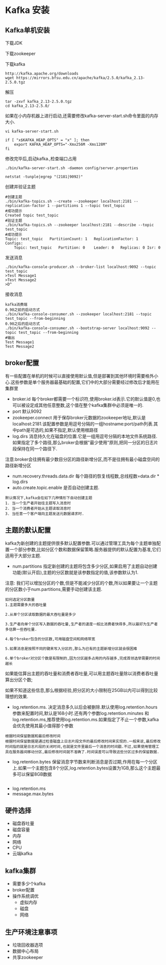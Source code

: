 # Kafka 安装

## Kafka单机安装

下载JDK

下载zookeeper

下载kafka

```
http://kafka.apache.org/downloads
wget https://mirrors.bfsu.edu.cn/apache/kafka/2.5.0/kafka_2.13-2.5.0.tgz
```

解压

```
tar -zxvf kafka_2.13-2.5.0.tgz
cd kafka_2.13-2.5.0/
```

如果在小内存机器上进行启动,还需要修改kafka-server-start.sh命令里面的内存大小.

```
vi kafka-server-start.sh

if [ "x$KAFKA_HEAP_OPTS" = "x" ]; then
    export KAFKA_HEAP_OPTS="-Xmx256M -Xms128M"
fi
```

修改完毕后,启动kafka.,检查端口占用

```
./bin/kafka-server-start.sh -daemon config/server.properties

netstat -tunple|egrep "(2181|9092)"
```

创建并验证主题

```
#创建主题
./bin/kafka-topics.sh --create --zookeeper localhost:2181 --replication-factor 1 --partitions 1 --topic test_topic
#成功提示
Created topic test_topic
#验证主题
./bin/kafka-topics.sh --zookeeper localhost:2181 --describe --topic test_topic
#成功提示
Topic: test_topic	PartitionCount: 1	ReplicationFactor: 1	Configs: 
	Topic: test_topic	Partition: 0	Leader: 0	Replicas: 0	Isr: 0
```

发送消息

```
./bin/kafka-console-producer.sh --broker-list localhost:9092 --topic test_topic
>Test Message1
>Test Message2
>D^
```

接收消息

```
kafka消费端
0.90之前的启动方式
./bin/kafka-console-consumer.sh --zookeeper localhost:2181 --topic test_topic --from-beginning
0.90之后的启动方式
./bin/kafka-console-consumer.sh --bootstrap-server localhost:9092 --topic test_topic --from-beginning
#输出
Test Message1
Test Message2
```



## broker配置

有一些配置在单机的时候可以直接使用默认值,但是部署到其他环境时需要格外小心.这些参数是单个服务器最基础的配置,它们中的大部分需要经过修改后才能用在集群里

* broker.id 每个broker都需要一个标识符,使用broker.id表示.它的默认值是0,也可以被设定成其他任意整数,这个值在整个kafka集群中必须是唯一的.
* port 默认9092
* zookeeper.connect 用于保存broker元数据的zookeeper地址,默认是localhost:2181.该配置参数是用逗号分隔的一组hostname:port/path列表.其中path是可选的,如果不指定,默认使用根路径
* log.dirs 消息持久化在磁盘的位置.它是一组用逗号分隔的本地文件系统路径.如果指定了多个路径,那么broker会根据"最少使用"原则,把同一分区的日志片段保持在同一个路径下.

注意:broker会往拥有最少数目分区的路径新增分区,而不是往拥有最小磁盘空间的路径新增分区

* num.recovery.threads.data.dir 每个路径的恢复线程数,总线程数=data.dir * log.dirs
* auto.create.topic.enable 是否自动创建主题.

```
默认情况下,kafka会在如下几种情形下自动创建主题
1. 当一个生产者开始往主题写入消息时
2. 当一个消费者开始从主题读取消息时
3. 当任意一个客户端向主题发送元数据请求时.
```



## 主题的默认配置

kafka为新创建的主题提供很多默认配置参数.可以通过管理工具为每个主题单独配置一个部分参数,比如分区个数和数据保留策略.服务器提供的默认配置为基准,它们适用于大部分主题.

* num.partitions 指定新创建的主题将包含多少分区,如果启用了主题自动创建功能(默认开启),主题的分区数就是该参数指定的值,该参数默认为1.

注意: 我们可以增加分区的个数,但是不能减少分区的个数,所以如果要让一个主题的分区数小于num.partitions,需要手动创建该主题.

```
如何选定分区数量
1.主题需要多大的吞吐量

2.从单个分区读取数据的最大吞吐量是多少

3.生产者向单个分区写入数据的吞吐量,生产者的速度一般比消费者快得多,所以最好为生产者多估算一些吞吐量.

4.每个broker包含的分区数,可用磁盘空间和网络带宽

5.如果消息是按照不同的键来写入分区的,那么为已有的主题新增分区就会很困难

6.单个broker对分区个数是有限制的,因为分区越多占用的内存越多,完成首领选举需要的时间越长
```

如果能估算出主题的吞吐量和消费者吞吐量,可以用主题吞吐量除以消费者吞吐量算出分区个数;

如果不知道这些信息,那么根据经验,把分区的大小限制在25GB以内可以得到比较理想的效果.



* log.retention.ms. 决定消息多久以后会被删除.默认使用log.retention.hours参数来配置时间,默认是168小时.还有两个参数log.retention.minutes 和 log.retention.ms,推荐使用log.retention.ms.如果指定了不止一个参数,kafka会优先使用其最小值得那个参数

```
根据时间保留数据和最后修改时间
根据时间保留数据是通过检查磁盘上日志片段文件的最后修改时间来实现的.一般来说,最后修改时间指的就是日志片段的关闭时间,也就是文件里最后一个消息的时间戳.不过,如果使用管理工具在服务器间移动分区,最后修改时间就不准确了.时间误差可以导致这些分区过多的保留数据.
```

* log.retention.bytes 保留消息字节数来判断消息是否过期,作用在每一个分区上.如果一个主题包含8个分区,log.retention.bytes设置为1GB,那么这个主题最多可以保留8GB数据

```

```



* log.retention.ms
* message.max.bytes

## 硬件选择

* 磁盘吞吐量
* 磁盘容量
* 内存
* 网络
* CPU
* 云端kafka

## kafka集群

* 需要多少个kafka
* broker配置
* 操作系统调优
  * 虚拟内存
  * 磁盘
  * 网络

## 生产环境注意事项

* 垃圾回收器选项
* 数据中心布局
* 共享zookeeper
